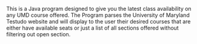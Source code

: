 This is a Java program designed to give you the latest class availability on any UMD course offered. The Program parses the University of Maryland Testudo website and will display to the user their desired courses that are either have available seats or just a list of all sections offered without filtering out open section.
